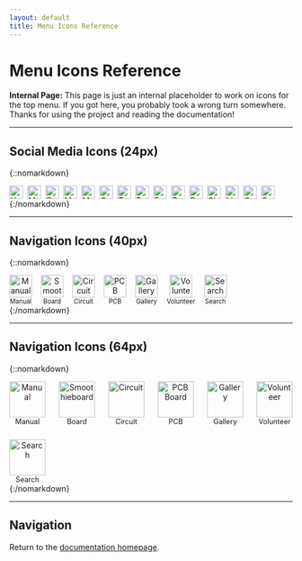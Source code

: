 ```yaml
---
layout: default
title: Menu Icons Reference
---
```


# Menu Icons Reference

<sl-alert variant="warning" open>
  <sl-icon slot="icon" name="exclamation-triangle"></sl-icon>
  <strong>Internal Page:</strong> This page is just an internal placeholder to work on icons for the top menu. If you got here, you probably took a wrong turn somewhere. Thanks for using the project and reading the documentation!
</sl-alert>

---

## Social Media Icons (24px)

{::nomarkdown}
<div style="display: flex; gap: 0.5rem; flex-wrap: wrap; align-items: center;">
  <img src="/images/hashtag.png" width="24" alt="Hashtag"/>
  <img src="/images/mails.png" width="24" alt="Mails"/>
  <img src="/images/rain.png" width="24" alt="Rain"/>
  <img src="/images/mail.png" width="24" alt="Mail"/>
  <img src="/images/mail_1_.png" width="24" alt="Mail Alt"/>
  <img src="/images/google-plus.png" width="24" alt="Google Plus"/>
  <img src="/images/twitter.png" width="24" alt="Twitter"/>
  <img src="/images/facebook.png" width="24" alt="Facebook"/>
  <img src="/images/facebook_1_.png" width="24" alt="Facebook Alt"/>
  <img src="/images/reddit.png" width="24" alt="Reddit"/>
  <img src="/images/reddit_1_.png" width="24" alt="Reddit Alt"/>
  <img src="/images/slack.png" width="24" alt="Slack"/>
  <img src="/images/linkedin.png" width="24" alt="LinkedIn"/>
  <img src="/images/coffee-machine.png" width="24" alt="Coffee Machine"/>
  <img src="/images/sprout.png" width="24" alt="Sprout"/>
</div>
{:/nomarkdown}

---

## Navigation Icons (40px)

{::nomarkdown}
<div style="display: flex; gap: 1rem; flex-wrap: wrap; align-items: center;">
  <div style="text-align: center;">
    <img src="/images/manual.png" width="40" alt="Manual"/>
    <div style="font-size: 0.8em;">Manual</div>
  </div>
  <div style="text-align: center;">
    <img src="/images/smoothieboard-fritzing.png" width="40" alt="Smoothieboard"/>
    <div style="font-size: 0.8em;">Board</div>
  </div>
  <div style="text-align: center;">
    <img src="/images/circuit_1_.png" width="40" alt="Circuit"/>
    <div style="font-size: 0.8em;">Circuit</div>
  </div>
  <div style="text-align: center;">
    <img src="/images/pcb-board.png" width="40" alt="PCB Board"/>
    <div style="font-size: 0.8em;">PCB</div>
  </div>
  <div style="text-align: center;">
    <img src="/images/gallery.png" width="40" alt="Gallery"/>
    <div style="font-size: 0.8em;">Gallery</div>
  </div>
  <div style="text-align: center;">
    <img src="/images/volunteer.png" width="40" alt="Volunteer"/>
    <div style="font-size: 0.8em;">Volunteer</div>
  </div>
  <div style="text-align: center;">
    <img src="/images/search.png" width="40" alt="Search"/>
    <div style="font-size: 0.8em;">Search</div>
  </div>
</div>
{:/nomarkdown}

---

## Navigation Icons (64px)

{::nomarkdown}
<div style="display: flex; gap: 1.5rem; flex-wrap: wrap; align-items: center;">
  <div style="text-align: center;">
    <img src="/images/manual.png" width="64" alt="Manual"/>
    <div style="font-size: 0.9em;">Manual</div>
  </div>
  <div style="text-align: center;">
    <img src="/images/smoothieboard-fritzing.png" width="64" alt="Smoothieboard"/>
    <div style="font-size: 0.9em;">Board</div>
  </div>
  <div style="text-align: center;">
    <img src="/images/circuit_1_.png" width="64" alt="Circuit"/>
    <div style="font-size: 0.9em;">Circuit</div>
  </div>
  <div style="text-align: center;">
    <img src="/images/pcb-board.png" width="64" alt="PCB Board"/>
    <div style="font-size: 0.9em;">PCB</div>
  </div>
  <div style="text-align: center;">
    <img src="/images/gallery.png" width="64" alt="Gallery"/>
    <div style="font-size: 0.9em;">Gallery</div>
  </div>
  <div style="text-align: center;">
    <img src="/images/volunteer.png" width="64" alt="Volunteer"/>
    <div style="font-size: 0.9em;">Volunteer</div>
  </div>
  <div style="text-align: center;">
    <img src="/images/search.png" width="64" alt="Search"/>
    <div style="font-size: 0.9em;">Search</div>
  </div>
</div>
{:/nomarkdown}

---

## Navigation

Return to the [documentation homepage](index).
